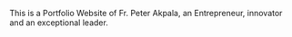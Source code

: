 This is a Portfolio Website of Fr. Peter Akpala, an Entrepreneur, innovator and an exceptional leader.